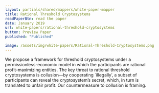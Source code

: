 ```yaml
---
layout: partials/shared/mappers/white-paper-mapper
title: Rational Threshold Cryptosystems
readPaperBtn: read the paper
date: January 2019
url: white-papers/rational-threshold-cryptosystems
button: Preview Paper
published: "Published"

image: /assets/img/white-papers/Rational-Threshold-Cryptosystems.png
---
```


We propose a framework for threshold cryptosystems under a permissionless-economic model in which the participants are rational profit-maximizing entities. The key threat to rational threshold cryptosystems is collusion—by cooperating `illegally’, a subset of participants can reveal the cryptosystem’s secret, which, in turn is translated to unfair profit. Our countermeasure to collusion is framing.
